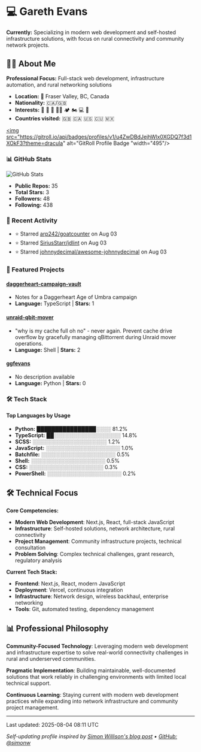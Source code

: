 
# 💻 Gareth Evans

**Currently:** Specializing in modern web development and self-hosted infrastructure solutions, with focus on rural connectivity and community network projects.

## 🧑‍💻 About Me

**Professional Focus:** Full-stack web development, infrastructure automation, and rural networking solutions

- **Location:** 📍 Fraser Valley, BC, Canada
- **Nationality:** 🇨🇦/🇬🇧
- **Interests:** 🏃 🥋 🥊 💪🏽 🏕 🏍 💻 🛫
- **Countries visited:** 🇬🇧 🇨🇦 🇺🇸 🇨🇺 🇲🇽

<a href="https://gitroll.io/profile/u4ZwDBdJejhWlx0XGDQ7f3d1XOkF3" target="_blank"><img src="https://gitroll.io/api/badges/profiles/v1/u4ZwDBdJejhWlx0XGDQ7f3d1XOkF3?theme=dracula" alt="GitRoll Profile Badge "width="495"/></a>
<!-- STATS_START -->

### 📊 GitHub Stats

![GitHub Stats](https://github-readme-stats.vercel.app/api?username=ggfevans&show_icons=true&theme=dracula)

- **Public Repos:** 35
- **Total Stars:** 3
- **Followers:** 48
- **Following:** 438

<!-- STATS_END -->

<!-- ACTIVITY_START -->
### 🚀 Recent Activity

- ⭐ Starred [arp242/goatcounter](https://github.com/arp242/goatcounter) on Aug 03
- ⭐ Starred [SiriusStarr/jdlint](https://github.com/SiriusStarr/jdlint) on Aug 03
- ⭐ Starred [johnnydecimal/awesome-johnnydecimal](https://github.com/johnnydecimal/awesome-johnnydecimal) on Aug 03
<!-- ACTIVITY_END -->

<!-- PROJECTS_START -->
### 💼 Featured Projects

#### [daggerheart-campaign-vault](https://github.com/ggfevans/daggerheart-campaign-vault)
- Notes for a Daggerheart Age of Umbra campaign
- **Language:** TypeScript | **Stars:** 1

#### [unraid-qbit-mover](https://github.com/ggfevans/unraid-qbit-mover)
- "why is my cache full oh no" - never again. Prevent cache drive overflow by gracefully managing qBittorrent during Unraid mover operations.
- **Language:** Shell | **Stars:** 2

#### [ggfevans](https://github.com/ggfevans/ggfevans)
- No description available
- **Language:** Python | **Stars:** 0

<!-- PROJECTS_END -->

<!-- SKILLS_START -->
### 🛠️ Tech Stack

#### Top Languages by Usage
- **Python:** ████████████████░░░░ 81.2%
- **TypeScript:** ██░░░░░░░░░░░░░░░░░░ 14.8%
- **SCSS:** ░░░░░░░░░░░░░░░░░░░░ 1.2%
- **JavaScript:** ░░░░░░░░░░░░░░░░░░░░ 1.0%
- **Batchfile:** ░░░░░░░░░░░░░░░░░░░░ 0.5%
- **Shell:** ░░░░░░░░░░░░░░░░░░░░ 0.5%
- **CSS:** ░░░░░░░░░░░░░░░░░░░░ 0.3%
- **PowerShell:** ░░░░░░░░░░░░░░░░░░░░ 0.2%
<!-- SKILLS_END -->

## 🛠 Technical Focus

**Core Competencies:**
- **Modern Web Development**: Next.js, React, full-stack JavaScript
- **Infrastructure**: Self-hosted solutions, network architecture, rural connectivity
- **Project Management**: Community infrastructure projects, technical consultation
- **Problem Solving**: Complex technical challenges, grant research, regulatory analysis

**Current Tech Stack:**
- **Frontend**: Next.js, React, modern JavaScript
- **Deployment**: Vercel, continuous integration
- **Infrastructure**: Network design, wireless backhaul, enterprise networking
- **Tools**: Git, automated testing, dependency management

## 📊 Professional Philosophy

**Community-Focused Technology**: Leveraging modern web development and infrastructure expertise to solve real-world connectivity challenges in rural and underserved communities.

**Pragmatic Implementation**: Building maintainable, well-documented solutions that work reliably in challenging environments with limited local technical support.

**Continuous Learning**: Staying current with modern web development practices while expanding into network infrastructure and community project management.

---

<!-- LAST_UPDATED -->Last updated: 2025-08-04 08:11 UTC<!-- LAST_UPDATED_END -->

*Self-updating profile inspired by [Simon Willison's blog post](https://simonwillison.net/2020/Jul/10/self-updating-profile-readme/) • [GitHub: @simonw](https://github.com/simonw)*

